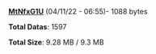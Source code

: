 [**MtNfxG1U**](/data/MtNfxG1U.txt) (04/11/22 - 06:55)- 1088 bytes

**Total Datas**: 1597

**Total Size**: 9.28 MB / 9.3 MB